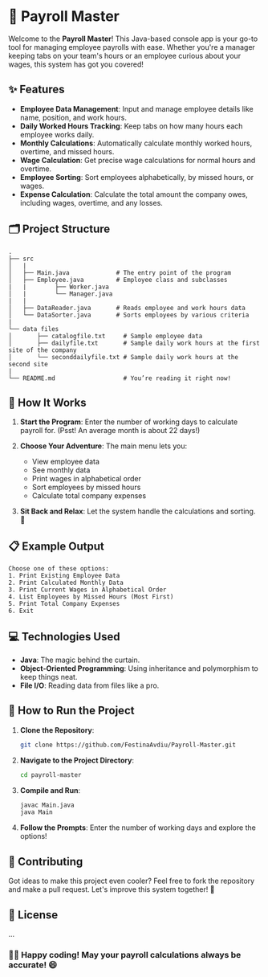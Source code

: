 # 🚀 Payroll Master

Welcome to the **Payroll Master**!  This Java-based console app is your go-to tool for managing employee payrolls with ease. Whether you're a manager keeping tabs on your team's hours or an employee curious about your wages, this system has got you covered!

## ✨ Features

- **Employee Data Management**: Input and manage employee details like name, position, and work hours.
- **Daily Worked Hours Tracking**: Keep tabs on how many hours each employee works daily.
- **Monthly Calculations**: Automatically calculate monthly worked hours, overtime, and missed hours.
- **Wage Calculation**: Get precise wage calculations for normal hours and overtime.
- **Employee Sorting**: Sort employees alphabetically, by missed hours, or wages.
- **Expense Calculation**: Calculate the total amount the company owes, including wages, overtime, and any losses.

## 🗂️ Project Structure

```plaintext
.
├── src
│   |
│   ├── Main.java             # The entry point of the program
│   ├── Employee.java         # Employee class and subclasses
|   |        ├── Worker.java       
│   |        └── Manager.java 
|   |
│   ├── DataReader.java       # Reads employee and work hours data
│   └── DataSorter.java       # Sorts employees by various criteria
|
└── data files
│       ├── catalogfile.txt     # Sample employee data
│       ├── dailyfile.txt       # Sample daily work hours at the first site of the company
│       └── seconddailyfile.txt # Sample daily work hours at the second site
|
└── README.md                   # You’re reading it right now!
```

## 🚀 How It Works

1. **Start the Program**: Enter the number of working days to calculate payroll for. (Psst! An average month is about 22 days!)

2. **Choose Your Adventure**: The main menu lets you:
   - View employee data
   - See monthly data
   - Print wages in alphabetical order
   - Sort employees by missed hours
   - Calculate total company expenses

3. **Sit Back and Relax**: Let the system handle the calculations and sorting. 🎉

## 📋 Example Output

```plaintext
Choose one of these options:
1. Print Existing Employee Data
2. Print Calculated Monthly Data
3. Print Current Wages in Alphabetical Order
4. List Employees by Missed Hours (Most First)
5. Print Total Company Expenses
6. Exit
```

## 💻 Technologies Used

- **Java**: The magic behind the curtain.
- **Object-Oriented Programming**: Using inheritance and polymorphism to keep things neat.
- **File I/O**: Reading data from files like a pro.

## 🚀 How to Run the Project

1. **Clone the Repository**:

   ```bash
   git clone https://github.com/FestinaAvdiu/Payroll-Master.git

2. **Navigate to the Project Directory**:

    ```bash
    cd payroll-master
    ```

3. **Compile and Run**:

    ```bash
    javac Main.java
    java Main
    ```

4. **Follow the Prompts**: Enter the number of working days and explore the options!

## 👫 Contributing
Got ideas to make this project even cooler? Feel free to fork the repository and make a pull request. Let's improve this system together! 🌟

## 📜 License
...

### 👩‍💻 Happy coding! May your payroll calculations always be accurate! 😄

